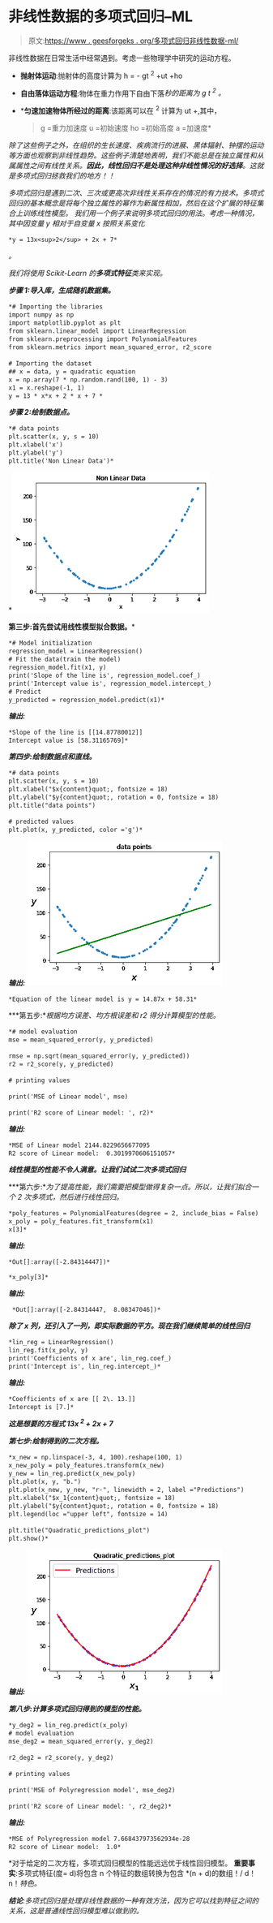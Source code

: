 # 非线性数据的多项式回归–ML

> 原文:[https://www . geesforgeks . org/多项式回归非线性数据-ml/](https://www.geeksforgeeks.org/polynomial-regression-for-non-linear-data-ml/)

非线性数据在日常生活中经常遇到。考虑一些物理学中研究的运动方程。

*   **抛射体运动**:抛射体的高度计算为 h = - gt <sup>2</sup> +ut +ho
*   **自由落体运动方程**:物体在重力作用下自由下落*秒的距离为 g t <sup>2</sup> 。*
*   ***匀速加速物体所经过的距离**:该距离可以在 <sup>2</sup>
    计算为 ut +,其中，

    > g =重力加速度
    > u =初始速度
    > ho =初始高度
    > a =加速度* 

*除了这些例子之外，在组织的生长速度、疾病流行的进展、黑体辐射、钟摆的运动等方面也观察到非线性趋势。这些例子清楚地表明，我们不能总是在独立属性和从属属性之间有线性关系。**因此，线性回归不是处理这种非线性情况的好选择**。这就是多项式回归拯救我们的地方！！*

*多项式回归是遇到二次、三次或更高次非线性关系存在的情况的有力技术。多项式回归的基本概念是将每个独立属性的幂作为新属性相加，然后在这个扩展的特征集合上训练线性模型。
我们用一个例子来说明多项式回归的用法。考虑一种情况，其中因变量 y 相对于自变量 x 按照关系变化*

```
*y = 13x<sup>2</sup> + 2x + 7*
```

*。*

*我们将使用 Scikit-Learn 的**多项式特征**类来实现。*

***步骤 1:导入库，生成随机数据集。***

```
*# Importing the libraries
import numpy as np
import matplotlib.pyplot as plt
from sklearn.linear_model import LinearRegression
from sklearn.preprocessing import PolynomialFeatures
from sklearn.metrics import mean_squared_error, r2_score

# Importing the dataset
## x = data, y = quadratic equation
x = np.array(7 * np.random.rand(100, 1) - 3)
x1 = x.reshape(-1, 1)
y = 13 * x*x + 2 * x + 7 *
```

***步骤 2:绘制数据点。***

```
*# data points
plt.scatter(x, y, s = 10)
plt.xlabel('x')
plt.ylabel('y')
plt.title('Non Linear Data')*
```

*![](img/efbe19736d79addca20989ced9c866e6.png)

**第三步:首先尝试用线性模型拟合数据。***

```
*# Model initialization
regression_model = LinearRegression()
# Fit the data(train the model)
regression_model.fit(x1, y)
print('Slope of the line is', regression_model.coef_)
print('Intercept value is', regression_model.intercept_)
# Predict
y_predicted = regression_model.predict(x1)*
```

***输出:***

```
*Slope of the line is [[14.87780012]]
Intercept value is [58.31165769]* 
```

***第四步:绘制数据点和直线。***

```
*# data points
plt.scatter(x, y, s = 10)
plt.xlabel("$x{content}quot;, fontsize = 18)
plt.ylabel("$y{content}quot;, rotation = 0, fontsize = 18)
plt.title("data points")

# predicted values
plt.plot(x, y_predicted, color ='g')*
```

***输出:**
![](img/dc76d6bed6fa492532d27100df2c536f.png)*

```
*Equation of the linear model is y = 14.87x + 58.31* 
```

***第五步:**根据均方误差、均方根误差和 r2 得分计算模型的性能。*

```
*# model evaluation
mse = mean_squared_error(y, y_predicted)

rmse = np.sqrt(mean_squared_error(y, y_predicted))
r2 = r2_score(y, y_predicted)

# printing values

print('MSE of Linear model', mse)

print('R2 score of Linear model: ', r2)*
```

***输出:***

```
*MSE of Linear model 2144.8229656677095
R2 score of Linear model:  0.3019970606151057* 
```

***线性模型的性能不令人满意。让我们试试二次多项式回归*** 

***第六步:**为了提高性能，我们需要把模型做得复杂一点。所以，让我们拟合一个 2 次多项式，然后进行线性回归。*

```
*poly_features = PolynomialFeatures(degree = 2, include_bias = False)
x_poly = poly_features.fit_transform(x1)
x[3]*
```

***输出:***

```
*Out[]:array([-2.84314447])*
```

```
*x_poly[3]*
```

***输出:***

```
 *Out[]:array([-2.84314447,  8.08347046])* 
```

 ***除了 x 列，还引入了一列，即实际数据的平方。现在我们继续简单的线性回归***

```
*lin_reg = LinearRegression()
lin_reg.fit(x_poly, y)
print('Coefficients of x are', lin_reg.coef_)
print('Intercept is', lin_reg.intercept_)*
```

***输出:***

```
*Coefficients of x are [[ 2\. 13.]]
Intercept is [7.]* 
```

 ***这是想要的方程式 13x <sup>2</sup> + 2x + 7*** 

***第七步:绘制得到的二次方程。***

```
*x_new = np.linspace(-3, 4, 100).reshape(100, 1)
x_new_poly = poly_features.transform(x_new)
y_new = lin_reg.predict(x_new_poly)
plt.plot(x, y, "b.")
plt.plot(x_new, y_new, "r-", linewidth = 2, label ="Predictions")
plt.xlabel("$x_1{content}quot;, fontsize = 18)
plt.ylabel("$y{content}quot;, rotation = 0, fontsize = 18)
plt.legend(loc ="upper left", fontsize = 14)

plt.title("Quadratic_predictions_plot")
plt.show()*
```

***输出:** ![](img/5e6a8df83510e81dd0d45a7bcad115f7.png)* 

***第八步:计算多项式回归得到的模型的性能。***

```
*y_deg2 = lin_reg.predict(x_poly)
# model evaluation
mse_deg2 = mean_squared_error(y, y_deg2)

r2_deg2 = r2_score(y, y_deg2)

# printing values

print('MSE of Polyregression model', mse_deg2)

print('R2 score of Linear model: ', r2_deg2)*
```

***输出:***

```
*MSE of Polyregression model 7.668437973562934e-28
R2 score of Linear model:  1.0* 
```

*对于给定的二次方程，多项式回归模型的性能远远优于线性回归模型。
**重要事实**:多项式特征(度= d)将包含 n 个特征的数组转换为包含 *(n + d)的数组！/ d！n！*特色。*

***结论**:多项式回归是处理非线性数据的一种有效方法，因为它可以找到特征之间的关系，这是普通线性回归模型难以做到的。*